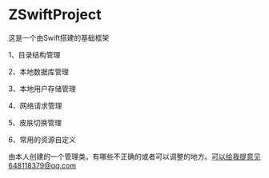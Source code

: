 # ZSwiftProject

这是一个由Swift搭建的基础框架

1、目录结构管理

2、本地数据库管理

3、本地用户存储管理

4、网络请求管理

5、皮肤切换管理

6、常用的资源自定义

由本人创建的一个管理类。有哪些不正确的或者可以调整的地方。可以给我提意见648118379@qq.com
